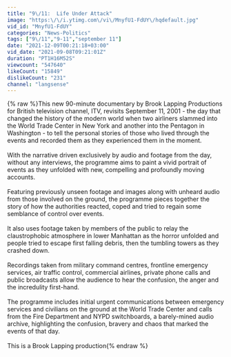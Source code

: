 ```yaml
---
title: "9\/11:  Life Under Attack"
image: "https:\/\/i.ytimg.com\/vi\/MnyfU1-FdUY\/hqdefault.jpg"
vid_id: "MnyfU1-FdUY"
categories: "News-Politics"
tags: ["9\/11","9-11","september 11"]
date: "2021-12-09T00:21:18+03:00"
vid_date: "2021-09-08T09:21:01Z"
duration: "PT1H16M52S"
viewcount: "547640"
likeCount: "15849"
dislikeCount: "231"
channel: "langsense"
---
```

{% raw %}This new 90-minute documentary by Brook Lapping Productions for British television channel, ITV, revisits September 11, 2001 - the day that changed the history of the modern world when two airliners slammed into the World Trade Center in New York and another into the Pentagon in Washington - to tell the personal stories of those who lived through the events and recorded them as they experienced them in the moment.  <br /><br />With the narrative driven exclusively by audio and footage from the day, without any interviews, the programme aims to paint a vivid portrait of events as they unfolded with new, compelling and profoundly moving accounts.  <br /><br />Featuring previously unseen footage and images along with unheard audio from those involved on the ground, the programme pieces together the story of how the authorities reacted, coped and tried to regain some semblance of control over events.<br /><br />It also uses footage taken by members of the public to relay the claustrophobic atmosphere in lower Manhattan as the horror unfolded and people tried to escape first falling debris, then the tumbling towers as they crashed down.<br /><br />Recordings taken from military command centres, frontline emergency services, air traffic control, commercial airlines, private phone calls and public broadcasts allow the audience to hear the confusion, the anger and the incredulity first-hand. <br /><br />The programme includes initial urgent communications between emergency services and civilians on the ground at the World Trade Center and calls from the Fire Department and NYPD switchboards, a barely-mined audio archive, highlighting the confusion, bravery and chaos that marked the events of that day. <br /><br />This is a Brook Lapping production{% endraw %}

